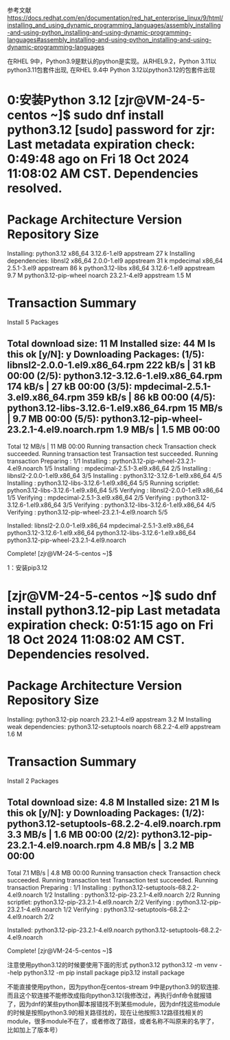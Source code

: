 参考文献
https://docs.redhat.com/en/documentation/red_hat_enterprise_linux/9/html/installing_and_using_dynamic_programming_languages/assembly_installing-and-using-python_installing-and-using-dynamic-programming-languages#assembly_installing-and-using-python_installing-and-using-dynamic-programming-languages


在RHEL 9中，Python3.9是默认的python是实现。从RHEL9.2，Python 3.11以python3.11包套件出现,
在RHEL 9.4中 Python 3.12以python3.12的包套件出现


0:安装Python 3.12
[zjr@VM-24-5-centos ~]$ sudo dnf install python3.12
[sudo] password for zjr:
Last metadata expiration check: 0:49:48 ago on Fri 18 Oct 2024 11:08:02 AM CST.
Dependencies resolved.
========================================================================================================================
 Package                             Architecture          Version                       Repository                Size
========================================================================================================================
Installing:
 python3.12                          x86_64                3.12.6-1.el9                  appstream                 27 k
Installing dependencies:
 libnsl2                             x86_64                2.0.0-1.el9                   appstream                 31 k
 mpdecimal                           x86_64                2.5.1-3.el9                   appstream                 86 k
 python3.12-libs                     x86_64                3.12.6-1.el9                  appstream                9.7 M
 python3.12-pip-wheel                noarch                23.2.1-4.el9                  appstream                1.5 M

Transaction Summary
========================================================================================================================
Install  5 Packages

Total download size: 11 M
Installed size: 44 M
Is this ok [y/N]: y
Downloading Packages:
(1/5): libnsl2-2.0.0-1.el9.x86_64.rpm                                                   222 kB/s |  31 kB     00:00
(2/5): python3.12-3.12.6-1.el9.x86_64.rpm                                               174 kB/s |  27 kB     00:00
(3/5): mpdecimal-2.5.1-3.el9.x86_64.rpm                                                 359 kB/s |  86 kB     00:00
(4/5): python3.12-libs-3.12.6-1.el9.x86_64.rpm                                           15 MB/s | 9.7 MB     00:00
(5/5): python3.12-pip-wheel-23.2.1-4.el9.noarch.rpm                                     1.9 MB/s | 1.5 MB     00:00
------------------------------------------------------------------------------------------------------------------------
Total                                                                                    12 MB/s |  11 MB     00:00
Running transaction check
Transaction check succeeded.
Running transaction test
Transaction test succeeded.
Running transaction
  Preparing        :                                                                                                1/1
  Installing       : python3.12-pip-wheel-23.2.1-4.el9.noarch                                                       1/5
  Installing       : mpdecimal-2.5.1-3.el9.x86_64                                                                   2/5
  Installing       : libnsl2-2.0.0-1.el9.x86_64                                                                     3/5
  Installing       : python3.12-3.12.6-1.el9.x86_64                                                                 4/5
  Installing       : python3.12-libs-3.12.6-1.el9.x86_64                                                                         5/5
  Running scriptlet: python3.12-libs-3.12.6-1.el9.x86_64                                                                         5/5
  Verifying        : libnsl2-2.0.0-1.el9.x86_64                                                                                  1/5
  Verifying        : mpdecimal-2.5.1-3.el9.x86_64                                                                                2/5
  Verifying        : python3.12-3.12.6-1.el9.x86_64                                                                              3/5
  Verifying        : python3.12-libs-3.12.6-1.el9.x86_64                                                                         4/5
  Verifying        : python3.12-pip-wheel-23.2.1-4.el9.noarch                                                                    5/5

Installed:
  libnsl2-2.0.0-1.el9.x86_64                  mpdecimal-2.5.1-3.el9.x86_64                     python3.12-3.12.6-1.el9.x86_64
  python3.12-libs-3.12.6-1.el9.x86_64         python3.12-pip-wheel-23.2.1-4.el9.noarch

Complete!
[zjr@VM-24-5-centos ~]$

1：安装pip3.12

[zjr@VM-24-5-centos ~]$ sudo dnf install python3.12-pip
Last metadata expiration check: 0:51:15 ago on Fri 18 Oct 2024 11:08:02 AM CST.
Dependencies resolved.
=====================================================================================================================================
 Package                                 Architecture             Version                          Repository                   Size
=====================================================================================================================================
Installing:
 python3.12-pip                          noarch                   23.2.1-4.el9                     appstream                   3.2 M
Installing weak dependencies:
 python3.12-setuptools                   noarch                   68.2.2-4.el9                     appstream                   1.6 M

Transaction Summary
=====================================================================================================================================
Install  2 Packages

Total download size: 4.8 M
Installed size: 21 M
Is this ok [y/N]: y
Downloading Packages:
(1/2): python3.12-setuptools-68.2.2-4.el9.noarch.rpm                                                 3.3 MB/s | 1.6 MB     00:00
(2/2): python3.12-pip-23.2.1-4.el9.noarch.rpm                                                        4.8 MB/s | 3.2 MB     00:00
-------------------------------------------------------------------------------------------------------------------------------------
Total                                                                                                7.1 MB/s | 4.8 MB     00:00
Running transaction check
Transaction check succeeded.
Running transaction test
Transaction test succeeded.
Running transaction
  Preparing        :                                                                                                             1/1
  Installing       : python3.12-setuptools-68.2.2-4.el9.noarch                                                                   1/2
  Installing       : python3.12-pip-23.2.1-4.el9.noarch                                                                          2/2
  Running scriptlet: python3.12-pip-23.2.1-4.el9.noarch                                                                          2/2
  Verifying        : python3.12-pip-23.2.1-4.el9.noarch                                                                          1/2
  Verifying        : python3.12-setuptools-68.2.2-4.el9.noarch                                                                   2/2

Installed:
  python3.12-pip-23.2.1-4.el9.noarch                            python3.12-setuptools-68.2.2-4.el9.noarch

Complete!
[zjr@VM-24-5-centos ~]$


注意使用python3.12的时候要使用下面的形式
python3.12
python3.12 -m venv --help
python3.12 -m pip install package
pip3.12 install package

不能直接使用python，因为python在centos-stream 9中是python3.9的软连接.而且这个软连接不能修改成指向python3.12(我修改过，再执行dnf命令就报错了，因为dnf的某些python脚本报错找不到某些module，因为dnf找这些module的时候是按照python3.9的相关路径找的，现在让他按照3.12路径找相关的module，很多module不在了，或者修改了路径，或者名称不叫原来的名字了，比如加上了版本号）
